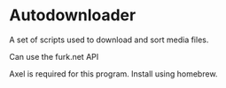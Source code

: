 # Autodownloader

A set of scripts used to download and sort media files.

Can use the furk.net API

Axel is required for this program.
Install using homebrew.
